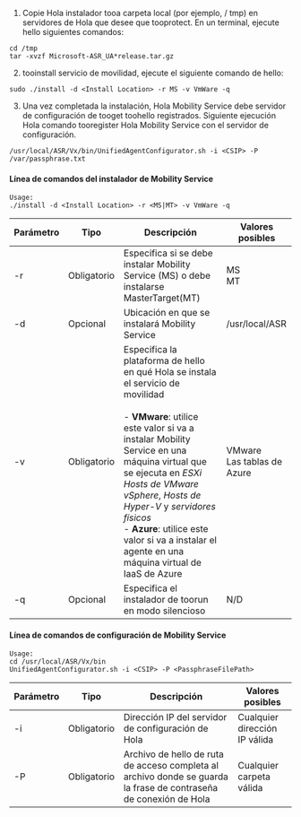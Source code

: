 1. Copie Hola instalador tooa carpeta local (por ejemplo, / tmp) en servidores de Hola que desee que tooprotect. En un terminal, ejecute hello siguientes comandos:
  ```
  cd /tmp
  tar -xvzf Microsoft-ASR_UA*release.tar.gz
  ```
2. tooinstall servicio de movilidad, ejecute el siguiente comando de hello:

  ```
  sudo ./install -d <Install Location> -r MS -v VmWare -q
  ```
3. Una vez completada la instalación, Hola Mobility Service debe servidor de configuración de tooget toohello registrados. Siguiente ejecución Hola comando tooregister Hola Mobility Service con el servidor de configuración.

  ```
  /usr/local/ASR/Vx/bin/UnifiedAgentConfigurator.sh -i <CSIP> -P /var/passphrase.txt
  ```

#### <a name="mobility-service-installer-command-line"></a>Línea de comandos del instalador de Mobility Service

```
Usage:
./install -d <Install Location> -r <MS|MT> -v VmWare -q
```

|Parámetro|Tipo|Descripción|Valores posibles|
|-|-|-|-|
|-r |Obligatorio|Especifica si se debe instalar Mobility Service (MS) o debe instalarse MasterTarget(MT)|MS </br> MT|
|-d |Opcional|Ubicación en que se instalará Mobility Service|/usr/local/ASR|
|-v|Obligatorio|Especifica la plataforma de hello en qué Hola se instala el servicio de movilidad </br> </br>- **VMware**: utilice este valor si va a instalar Mobility Service en una máquina virtual que se ejecuta en *ESXi Hosts de VMware vSphere*, *Hosts de Hyper-V* y *servidores físicos* </br> - **Azure**: utilice este valor si va a instalar el agente en una máquina virtual de IaaS de Azure| VMware </br> Las tablas de Azure|
|-q|Opcional|Especifica el instalador de toorun en modo silencioso| N/D|


#### <a name="mobility-service-configuration-command-line"></a>Línea de comandos de configuración de Mobility Service

```
Usage:
cd /usr/local/ASR/Vx/bin
UnifiedAgentConfigurator.sh -i <CSIP> -P <PassphraseFilePath>
```

|Parámetro|Tipo|Descripción|Valores posibles|
|-|-|-|-|
|-i |Obligatorio|Dirección IP del servidor de configuración de Hola|Cualquier dirección IP válida|
|-P |Obligatorio|Archivo de hello de ruta de acceso completa al archivo donde se guarda la frase de contraseña de conexión de Hola|Cualquier carpeta válida|
